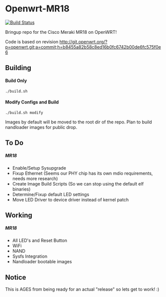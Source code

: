 # Openwrt-MR18
[![Build Status](http://198.199.68.234/api/badge/github.com/riptidewave93/Openwrt-MR18/status.svg?branch=master)](http://198.199.68.234/github.com/riptidewave93/Openwrt-MR18)

Bringup repo for the Cisco Meraki MR18 on OpenWRT!

Code is based on revision http://git.openwrt.org/?p=openwrt.git;a=commit;h=b8455a82b58c8ed16b0fc6742b00de6fc575f0e6

Building
-----
#### Build Only
`./build.sh`

#### Modify Configs and Build
`./build.sh modify`

Images by default will be moved to the root dir of the repo. Plan to build nandloader images for public drop.

To Do
-----
##### MR18
  * Enable/Setup Sysupgrade
  * Fixup Ethernet (Seems our PHY chip has its own mdio requirements, needs more research)
  * Create Image Build Scripts (So we can stop using the default elf binaries)
  * Determine/Fixup default LED settings
  * Move LED Driver to device driver instead of kernel patch

Working
-----
##### MR18
  * All LED's and Reset Button
  * WiFi
  * NAND
  * Sysfs Integration
  * Nandloader bootable images

Notice
------
This is AGES from being ready for an actual "release" so lets get to work! :)
